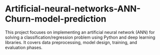 # Artificial-neural-networks-ANN-Churn-model-prediction
This project focuses on implementing an artificial neural network (ANN) for solving a classification/regression problem using Python and deep learning libraries. It covers data preprocessing, model design, training, and evaluation phases. 
